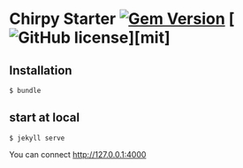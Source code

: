 # Chirpy Starter [![Gem Version](https://img.shields.io/gem/v/jekyll-theme-chirpy)](https://rubygems.org/gems/jekyll-theme-chirpy) [![GitHub license](https://img.shields.io/github/license/cotes2020/chirpy-starter.svg?color=blue)][mit]


## Installation

```
$ bundle
```

## start at local
```
$ jekyll serve
```
You can connect http://127.0.0.1:4000
